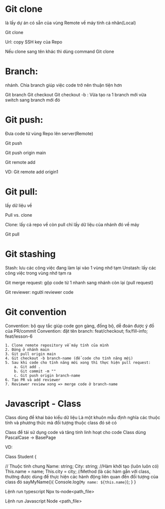 # Git clone 
là lấy dự án có sẵn của vùng Remote về máy tính cá nhân(Local)

Git clone <url>

Url: copy SSH key của Repo

Nếu clone sang tên khác thì dùng command
Git clone <url> <new-name>

# Branch: 
nhánh. Chia branch giúp việc code trở nên thuận tiện hơn

Git branch <branch-name>
Git checkout <branch-name> 
Git checkout -b <branch-name>: Vừa tạo ra 1 branch mới vừa switch sang branch mới đó

# Git push: 
Đưa code từ vùng Repo lên server(Remote)

Git push <remote-name> <branch-name>

Git push origin main

Git remote add<remote-name><ssh-key>

VD: Git remote add origin1<ssh-key>

# Git pull:
lấy dữ liệu về

Pull vs. clone

Clone: lấy cả repo về còn pull chỉ lấy dữ liệu của nhánh đó về máy

Git pull <remote-name><branch-name>

# Git stashing

Stash: lưu các công việc đang làm lại vào 1 vùng nhớ tạm
Unstash: lấy các công việc trong vùng nhớ tạm ra

Git merge request: gộp code từ 1 nhanh sang nhánh còn lại (pull request)

Git reviewer: người reviewer code

# Git convention

Convention: bộ quy tắc giúp code gọn gàng, đồng bộ, dễ đoán được ý đồ của PR/commit
Convention: đặt tên branch: feat/checkout; fix/fill-info; feat/lesson-6

    1. Clone remote repository về máy tính của mình
    2. Đứng ở nhánh main
    3. Git pull origin main
    4. Git checkout -b branch-name (để code cho tính năng mới)
    5. Sau khi code cho tính năng mới xong thì thực hiện pull request: 
        a. Git add .
        b. Git commit -m ""
        c. Git push origin branch-name
    6. Tạo PR và add reviewer
    7. Reviewer review xong => merge code ở branch-name 


# Javascript - Class

Class dùng để khai báo kiểu dữ liệu
Là một khuôn mẫu định nghĩa các thuộc tính và phương thức mà đối tượng thuộc class đó sẽ có

Class để tái sử dụng code và tăng tính linh hoạt cho code
Class dùng PascalCase -> BasePage

VD:

Class Student {

// Thuộc tính chung 
Name: string;
City: string;
//Hàm khởi tạo (luôn luôn có)
This.name = name;
This.city = city;
//Method  (là các hàm gắn với class, thường được dùng để thực hiện các hành động liên quan đến đối tượng của class đó
sayMyName(){
    Console.log(`My name: ${this.name}`);
}
}

Lệnh run typescript
Npx ts-node<path_file>

Lệnh run Javascript
Node <path_file>